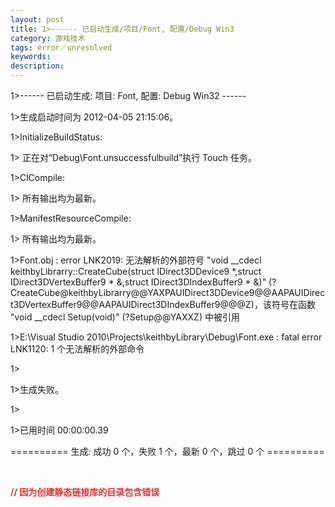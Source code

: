 ```yaml
---
layout: post
title: 1>------ 已启动生成/项目/Font, 配置/Debug Win3
category: 游戏技术
tags: error／unresolved
keywords: 
description: 
---
```


1\>------ 已启动生成: 项目: Font, 配置: Debug Win32 ------

1\>生成启动时间为 2012-04-05 21:15:06。

1\>InitializeBuildStatus:

1\> 正在对“Debug\\Font.unsuccessfulbuild”执行 Touch 任务。

1\>ClCompile:

1\> 所有输出均为最新。

1\>ManifestResourceCompile:

1\> 所有输出均为最新。

1\>Font.obj : error LNK2019: 无法解析的外部符号 "void \_\_cdecl
keithbyLibrarry::CreateCube(struct IDirect3DDevice9 \*,struct
IDirect3DVertexBuffer9 \* &,struct IDirect3DIndexBuffer9 \* &)"
(?CreateCube@keithbyLibrarry@@YAXPAUIDirect3DDevice9@@AAPAUIDirect3DVertexBuffer9@@AAPAUIDirect3DIndexBuffer9@@@Z)，该符号在函数
"void \_\_cdecl Setup(void)" (?Setup@@YAXXZ) 中被引用

1\>E:\\Visual Studio 2010\\Projects\\keithbyLibrary\\Debug\\Font.exe :
fatal error LNK1120: 1 个无法解析的外部命令

1\>

1\>生成失败。

1\>

1\>已用时间 00:00:00.39

========== 生成: 成功 0 个，失败 1 个，最新 0 个，跳过 0 个 ==========

 

**<span style="color:#e53333;">//
因为创建静态链接库的目录包含错误</span>**









